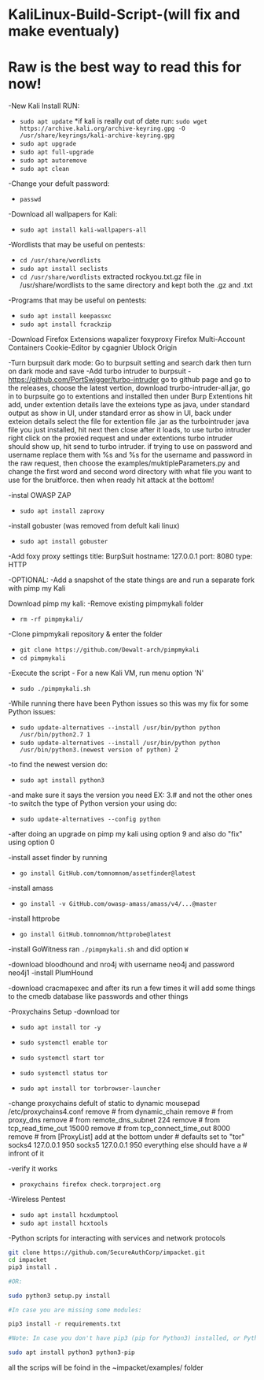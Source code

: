 # KaliLinux-Build-Script-(will fix and make eventualy)
# Raw is the best way to read this for now!

-New Kali Install RUN:
- ``` sudo apt update ```
*if kali is really out of date run: ``` sudo wget https://archive.kali.org/archive-keyring.gpg -O /usr/share/keyrings/kali-archive-keyring.gpg ```
- ``` sudo apt upgrade ```
- ``` sudo apt full-upgrade ```
- ``` sudo apt autoremove ```
- ``` sudo apt clean ```

-Change your defult password:
- ``` passwd ```

-Download all wallpapers for Kali:
- ``` sudo apt install kali-wallpapers-all ```

-Wordlists that may be useful on pentests:
- ``` cd /usr/share/wordlists ```
- ``` sudo apt install seclists ```
- ``` cd /usr/share/wordlists ```
extracted rockyou.txt.gz file in /usr/share/wordlists to the same directory and kept both the .gz and .txt 

-Programs that may be useful on pentests:
- ``` sudo apt install keepassxc ```
- ``` sudo apt install fcrackzip ```

-Download Firefox Extensions
wapalizer
foxyproxy
Firefox Multi-Account Containers
Cookie-Editor         by cgagnier
Ublock Origin 

-Turn burpsuit dark mode:
Go to burpsuit setting and search dark then turn on dark mode and save
-Add turbo intruder to burpsuit - https://github.com/PortSwigger/turbo-intruder
go to github page and go to the releases, choose the latest vertion, download trurbo-intruder-all.jar, go in to burpsuite go to extentions and installed then under Burp Extentions hit add, under extention details lave the exteions type as java, under standard output as show in UI, under standard error as show in UI, back under exteion details select the file for extention file .jar as the turbointruder java file you just installed, hit next then close after it loads, to use turbo intruder right click on the proxied request and under extentions turbo intruder should show up, hit send to turbo intruder. 
if trying to use on password and username replace them with %s and %s for the username and password in the raw request, then choose the examples/muktipleParameters.py and change the first word and second word directory with what file you want to use for the bruitforce. then when ready hit attack at the bottom!

-instal OWASP ZAP
- ``` sudo apt install zaproxy ```

-install gobuster (was removed from defult kali linux)
- ``` sudo apt install gobuster ```

-Add foxy proxy settings
title: BurpSuit
hostname: 127.0.0.1
port: 8080
type: HTTP

-OPTIONAL:
-Add a snapshot of the state things are and run a separate fork with pimp my Kali

Download pimp my kali:
-Remove existing pimpmykali folder
- ``` rm -rf pimpmykali/ ```

-Clone pimpmykali repository & enter the folder
- ``` git clone https://github.com/Dewalt-arch/pimpmykali ```
- ``` cd pimpmykali ```

-Execute the script - For a new Kali VM, run menu option 'N'
- ``` sudo ./pimpmykali.sh ```


-While running there have been Python issues so this was my fix for some Python issues:
- ``` sudo update-alternatives --install /usr/bin/python python /usr/bin/python2.7 1 ```
- ``` sudo update-alternatives --install /usr/bin/python python /usr/bin/python3.(newest version of python) 2 ```

-to find the newest version do:
- ``` sudo apt install python3 ```

-and make sure it says the version you need EX: 3.# and not the other ones
-to switch the type of Python version your using do:
- ``` sudo update-alternatives --config python ```


-after doing an upgrade on pimp my kali using option 9 and also do "fix" using option 0 

-install asset finder by running 
- ``` go install GitHub.com/tomnomnom/assetfinder@latest ```

-install amass 
- ``` go install -v GitHub.com/owasp-amass/amass/v4/...@master ```

-install httprobe 
- ``` go install GitHub.tomnomnom/httprobe@latest ```

-install GoWitness 
ran ``` ./pimpmykali.sh ``` and did option ``` W ```

-download bloodhound and nro4j with username neo4j and password neo4j1
-install PlumHound 

-download cracmapexec and after its run a few times it will add some things to the cmedb database like passwords and other things




-Proxychains Setup
-download tor 
- ``` sudo apt install tor -y ```

- ``` sudo systemctl enable tor ```
- ``` sudo systemctl start tor ```
- ``` sudo systemctl status tor ```

- ``` sudo apt install tor torbrowser-launcher ```

-change proxychains defult of static to dynamic 
mousepad /etc/proxychains4.conf
  remove # from dynamic_chain
  remove # from proxy_dns
  remove # from remote_dns_subnet 224
  remove # from tcp_read_time_out 15000
  remove # from tcp_connect_time_out 8000
  remove # from [ProxyList]
  add at the bottom under # defaults set to "tor"
    socks4 127.0.0.1 950
    socks5 127.0.0.1 950
  everything else should have a # infront of it

-verify it works
- ``` proxychains firefox check.torproject.org ```



-Wireless Pentest
- ``` sudo apt install hcxdumptool ```
- ``` sudo apt install hcxtools ```





-Python scripts for interacting with services and network protocols 

```bash
git clone https://github.com/SecureAuthCorp/impacket.git 
cd impacket
pip3 install . 

#OR:

sudo python3 setup.py install

#In case you are missing some modules:

pip3 install -r requirements.txt
```

```bash
#Note: In case you don't have pip3 (pip for Python3) installed, or Python3, install it with the following commands:

sudo apt install python3 python3-pip
```
all the scrips will be foind in the ~impacket/examples/ folder 



























































